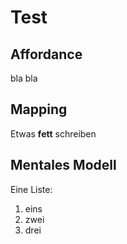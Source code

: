 # Test
## Affordance

bla bla

## Mapping

Etwas **fett** schreiben

## Mentales Modell

Eine Liste:
1. eins
2. zwei
3. drei



